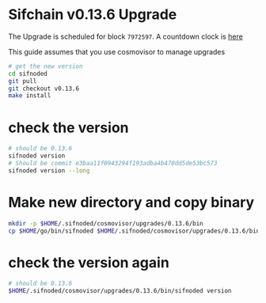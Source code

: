 # Sifchain v0.13.6 Upgrade

The Upgrade is scheduled for block `7972597`. A countdown clock is [here](https://www.mintscan.io/sifchain/blocks/7972597)

This guide assumes that you use cosmovisor to manage upgrades

```bash
# get the new version
cd sifnoded
git pull
git checkout v0.13.6
make install
```

# check the version

```bash
# should be 0.13.6
sifnoded version
# Should be commit e3baa11f0943294f193adba4b470dd5de53bc573
sifnoded version --long
```

# Make new directory and copy binary

```bash
mkdir -p $HOME/.sifnoded/cosmovisor/upgrades/0.13.6/bin
cp $HOME/go/bin/sifnoded $HOME/.sifnoded/cosmovisor/upgrades/0.13.6/bin
```

# check the version again

```bash
# should be 0.13.6
$HOME/.sifnoded/cosmovisor/upgrades/0.13.6/bin/sifnoded version
```
